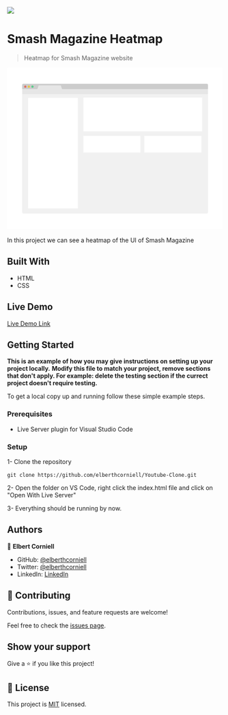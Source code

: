 ![](https://img.shields.io/badge/Microverse-blueviolet)

# Smash Magazine Heatmap

> Heatmap for Smash Magazine website

![screenshot](./app_screenshot.png)

In this project we can see a heatmap of the UI of Smash Magazine

## Built With

- HTML
- CSS

## Live Demo

[Live Demo Link](https://elberthcorniell.github.io/smashing-heatmap/)


## Getting Started

**This is an example of how you may give instructions on setting up your project locally.**
**Modify this file to match your project, remove sections that don't apply. For example: delete the testing section if the currect project doesn't require testing.**


To get a local copy up and running follow these simple example steps.

### Prerequisites

- Live Server plugin for Visual Studio Code 

### Setup

1- Clone the repository
```
git clone https://github.com/elberthcorniell/Youtube-Clone.git
```

2- Open the folder on VS Code, right click the index.html file and click on "Open With Live Server"

3- Everything should be running by now. 


## Authors

👤 **Elbert Corniell**

- GitHub: [@elberthcorniell](https://github.com/elberthcorniell)
- Twitter: [@elberthcorniell](https://twitter.com/elberthcorniell)
- LinkedIn: [LinkedIn](https://www.linkedin.com/in/elbert-corniell-989183159/)


## 🤝 Contributing

Contributions, issues, and feature requests are welcome!

Feel free to check the [issues page](https://github.com/elberthcorniell/smashing-heatmap/issues).

## Show your support

Give a ⭐️ if you like this project!


## 📝 License

This project is [MIT](./LICENSE) licensed.
